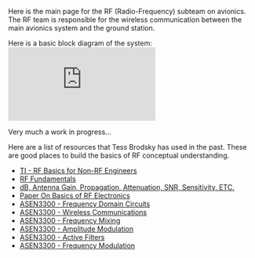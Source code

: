 Here is the main page for the RF (Radio-Frequency) subteam on avionics. The RF team is responsible for the wireless communication between the main avionics system and the ground station.

Here is a basic block diagram of the system: ![RF System Breakdown.pdf](https://github.com/CU-SRL/docs/files/9385894/RF.System.Breakdown.pdf)

Very much a work in progress...

Here are a list of resources that Tess Brodsky has used in the past. These are good places to build the basics of RF conceptual understanding.

- [TI - RF Basics for Non-RF Engineers](https://www.ti.com/lit/ml/slap127/slap127.pdf)
- [RF Fundamentals](https://www.hwe.design/design-fundamentals/rf-basics/rf-fundamentals)
- [dB, Antenna Gain, Propagation, Attenuation, SNR, Sensitivity, ETC.](https://higherlogicdownload.s3.amazonaws.com/HPE/MigratedAttachments/C2402EC5-0E66-4CF4-ABE3-69EFA57AE547-1-RF-Basics_Part1.pdf)
- [Paper On Basics of RF Electronics](https://cds.cern.ch/record/1407402/files/p223.pdf)
- [ASEN3300 - Frequency Domain Circuits](RF_appnotesORresources/2021F-ASEN-3300-Lab04-Lecture-completed.pdf)
- [ASEN3300 - Wireless Communications](RF_appnotesORresources/ASEN3300_Lab10a_Wireless_Communications_ann.pdf)
- [ASEN3300 - Frequency Mixing](RF_appnotesORresources/ASEN3300_Lab10b_Frequency_Mixing_ann.pdf)
- [ASEN3300 - Amplitude Modulation](RF_appnotesORresources/ASEN3300_Lab10c_Amplitude_Modulation_ann.pdf)
- [ASEN3300 - Active Filters](RF_appnotesORresources/ASEN3300_Lab10d_Active_Filters_ann.pdf)
- [ASEN3300 - Frequency Modulation](RF_appnotesORresources/ASEN3300_Lab10e_Frequency_Modulation_ann.pdf)